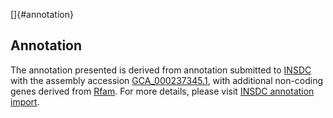 []{#annotation}

Annotation
----------

The annotation presented is derived from annotation submitted to
[INSDC](http://www.insdc.org) with the assembly accession
[GCA\_000237345.1](http://www.ebi.ac.uk/ena/data/view/GCA_000237345.1),
with additional non-coding genes derived from
[Rfam](http://rfam.xfam.org/). For more details, please visit [INSDC
annotation
import](http://ensemblgenomes.org/info/data/insdc_annotation).
